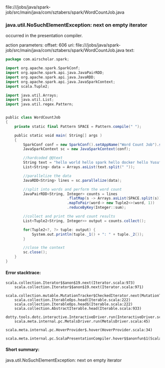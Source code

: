 file://<WORKSPACE>/jobs/java/spark-job/src/main/java/com/sztabers/spark/WordCountJob.java
### java.util.NoSuchElementException: next on empty iterator

occurred in the presentation compiler.

action parameters:
offset: 606
uri: file://<WORKSPACE>/jobs/java/spark-job/src/main/java/com/sztabers/spark/WordCountJob.java
text:
```scala
package com.airscholar.spark;

import org.apache.spark.SparkConf;
import org.apache.spark.api.java.JavaPairRDD;
import org.apache.spark.api.java.JavaRDD;
import org.apache.spark.api.java.JavaSparkContext;
import scala.Tuple2;

import java.util.Arrays;
import java.util.List;
import java.util.regex.Pattern;


public class WordCountJob
{
	private static final Pattern SPACE = Pattern.compile(" ");

    public static void main( String[] args )
    {
        SparkConf conf = new SparkConf().setAppName("Word Count Job").setMaster("local");
		JavaSparkContext sc = new JavaSparkContext(conf);

		//hardcoded @@text
		String text = "hello world hello spark hello docker hello Yusuf hello java";
		List<String> data = Arrays.asList(text.split(" "));

		//parallelize the data
		JavaRDD<String> lines = sc.parallelize(data);

		//split into words and perform the word count
		JavaPairRDD<String, Integer> counts = lines
							.flatMap(s -> Arrays.asList(SPACE.split(s)).iterator())
							.mapToPair(word-> new Tuple2<>(word, 1))
							.reduceByKey(Integer::sum);

		//collect and print the word count results
		List<Tuple2<String, Integer>> output = counts.collect();

		for(Tuple2<?, ?> tuple: output) {
			System.out.println(tuple._1() + ": " + tuple._2());
		}

		//close the context
		sc.close();
    }
}
```



#### Error stacktrace:

```
scala.collection.Iterator$$anon$19.next(Iterator.scala:973)
	scala.collection.Iterator$$anon$19.next(Iterator.scala:971)
	scala.collection.mutable.MutationTracker$CheckedIterator.next(MutationTracker.scala:76)
	scala.collection.IterableOps.head(Iterable.scala:222)
	scala.collection.IterableOps.head$(Iterable.scala:222)
	scala.collection.AbstractIterable.head(Iterable.scala:933)
	dotty.tools.dotc.interactive.InteractiveDriver.run(InteractiveDriver.scala:168)
	scala.meta.internal.pc.MetalsDriver.run(MetalsDriver.scala:45)
	scala.meta.internal.pc.HoverProvider$.hover(HoverProvider.scala:34)
	scala.meta.internal.pc.ScalaPresentationCompiler.hover$$anonfun$1(ScalaPresentationCompiler.scala:342)
```
#### Short summary: 

java.util.NoSuchElementException: next on empty iterator